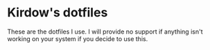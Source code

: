 # Kirdow's dotfiles
These are the dotfiles I use. I will provide no support if anything isn't working on your system if you decide to use this.
